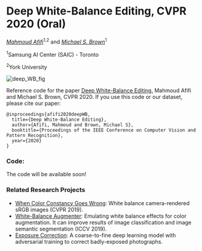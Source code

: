 # Deep White-Balance Editing, CVPR 2020 (Oral)

*[Mahmoud Afifi](https://sites.google.com/view/mafifi)*<sup>1,2</sup> and *[Michael S. Brown](http://www.cse.yorku.ca/~mbrown/)*<sup>1</sup>

<sup>1</sup>Samsung AI Center (SAIC) - Toronto

<sup>2</sup>York University  

![deep_WB_fig](https://user-images.githubusercontent.com/37669469/77216666-6f4a6d80-6af2-11ea-8e12-7d0d2333152d.jpg)

Reference code for the paper [Deep White-Balance Editing.](https://arxiv.org/pdf/2004.01354.pdf) Mahmoud Afifi and Michael S. Brown, CVPR 2020. If you use this code or our dataset, please cite our paper:
```
@inproceedings{afifi2020deepWB,
  title={Deep White-Balance Editing},
  author={Afifi, Mahmoud and Brown, Michael S},
  booktitle={Proceedings of the IEEE Conference on Computer Vision and Pattern Recognition},
  year={2020}
}
```


### Code:
The code will be available soon!

### Related Research Projects
- [When Color Constancy Goes Wrong](https://github.com/mahmoudnafifi/WB_sRGB): White balance camera-rendered sRGB images (CVPR 2019).
- [White-Balance Augmenter](https://github.com/mahmoudnafifi/WB_color_augmenter): Emulating white balance effects for color augmentation. It can improve results of image classification and image semantic segmentation (ICCV 2019).
- [Exposure Correction](https://github.com/mahmoudnafifi/Exposure_Correction): A coarse-to-fine deep learning model with adversarial training to correct badly-exposed photographs.


